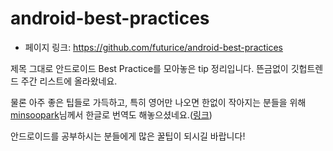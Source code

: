 # android-best-practices

- 페이지 링크: https://github.com/futurice/android-best-practices

제목 그대로 안드로이드 Best Practice를 모아놓은 tip 정리입니다. 뜬금없이 깃헙트렌드 주간 리스트에 올라왔네요.

물론 아주 좋은 팁들로 가득하고, 특히 영어만 나오면 한없이 작아지는 분들을 위해 [minsoopark](https://github.com/minsoopark)님께서 한글로 번역도 해놓으셨네요.([링크](https://github.com/futurice/android-best-practices/blob/master/translations/Korean/README.ko.md))

안드로이드를 공부하시는 분들에게 많은 꿀팁이 되시길 바랍니다!

